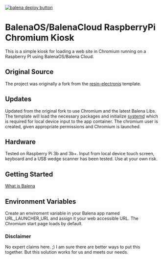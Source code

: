 [![balena deploy button](https://www.balena.io/deploy.svg)](https://dashboard.balena-cloud.com/deploy?repoUrl=https://github.com/flags8192/balena-chromium-kiosk)
# BalenaOS/BalenaCloud RaspberryPi Chromium Kiosk
This is a simple kiosk for loading a web site in Chromium running on a Raspberry PI using BalenaOS/Balena Cloud. 
## Original Source
The project was originally a fork from the [resin-electronjs](https://github.com/balena-io/resin-electronjs) template. 
## Updates
Updated from the original fork to use Chromium and the latest Balena Libs. The template will load the necessary packages and initialize [systemd](https://github.com/balena-io-playground/balenalib-systemd-example) which is required for local device input to the app container. The chromium user is created, given appropriate permissions and Chromium is launched. 
## Hardware
Tested on Raspberry Pi 3b and 3b+. Input from local device touch screen, keyboard and a USB wedge scanner has been tested. Use at your own risk.
## Getting Started
[What is Balena](https://www.balena.io/what-is-balena/)
## Environment Variables
Create an enviroment variable in your Balena app named URL_LAUNCHER_URL and assign it your web accessible URL. The Chromium start page loads by default.
### Disclaimer
No expert claims here. ;) I am sure there are better ways to put this together. But this solution works for us and meets our needs.
